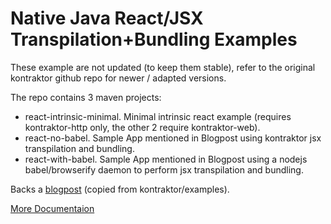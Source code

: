 # Native Java React/JSX Transpilation+Bundling Examples

These example are not updated (to keep them stable), refer to the original kontraktor github repo for newer / adapted versions.

The repo contains 3 maven projects:
* react-intrinsic-minimal. Minimal intrinsic react example (requires kontraktor-http only, the other 2 require kontraktor-web).
* react-no-babel. Sample App mentioned in Blogpost using kontraktor jsx transpilation and bundling.
* react-with-babel. Sample App mentioned in Blogpost using a nodejs babel/browserify daemon to perform jsx transpilation and bundling.

Backs a [blogpost](https://www.juptr.io/juptrblogs/_e67b0d1e-98f8-44fb-b431-845005f36129.html) (copied from kontraktor/examples).

[More Documentaion](https://github.com/RuedigerMoeller/kontraktor/wiki/Kontraktor-4-React-JSX)
